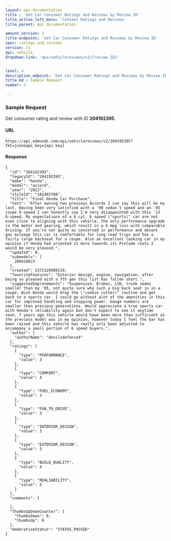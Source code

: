 ```yaml
---
layout: api-documentation
title : 'Get Car Consumer Ratings and Reviews by Review ID'
title_active_left_menu: 'Content Ratings and Reviews'
title_parent: Api documentation

amount_version: 2
title-endpoint: 'Get Car Consumer Ratings and Reviews by Review ID'
spec: ratings_and_reviews
version: v1
api: vehicle
dropdown-link: 'api/vehiclereviews/v2/{review ID}'


level: 4
description_edpoint: 'Get Car Consumer Ratings and Reviews by Review ID'
title_md : Sample Request
number: 3

---
```


### Sample Request

Get consumer rating and review with ID **204192395**.

#### URL

	https://api.edmunds.com/api/vehiclereviews/v2/204192395?fmt=json&api_key={api key}
	
#### Response

	{
	  "id": "204192395",
	  "legacyId": "204192395",
	  "make": "honda",
	  "model": "accord",
	  "year": "2012",
	  "styleId": "101403708",
	  "title": "Final Honda Car Purchase",
	  "text": "After owning two previous Accords I can say this will be my last. Having been very satisfied with a '98 sedan 5 speed and an '05 coupe 6-speed I can honestly say I'm very disappointed with this '12 6-speed. My expectations of a 6 cyl. 6 speed \"sports\" car are not even close to aligning with this vehicle, the only performance upgrade is the motor and gearing, which result in a 6 mpg loss with comparable driving. If you're not quite as concerned in performance and decent gas mileage this car is comfortable for long road trips and has a fairly large backseat for a coupe. Also an excellent looking car in my opinion if Honda had oriented it more towards its Prelude roots I would be very pleased.",
	  "updated": 0,
	  "submodels": [
	    200410623
	  ],
	  "created": 1372129509219,
	  "favoriteFeatures": "Exterior design, engine, navigation, after being so pleased with a 7th gen this list has fallen short.",
	  "suggestedImprovements": "Suspension, Brakes, LSD, trunk seems smaller than my '05, not quite sure why such a big back seat is in a coupe. Wish Honda would drop the \"cookie cutter\" routine and get back to a sports car. I could go without alot of the amenities in this car for improved handling and stopping power. Gauge numbers are smaller than previous generations. Would appreciate a true sports car with Honda's reliability again but don't expect to see it anytime soon. 7 years ago this vehicle would have been more than sufficient as the previous model was in my opinion, however today I feel the bar has been raised and this vehicle has really only been adjusted to accompany a small portion of 6 speed buyers.",
	  "author": {
	    "authorName": "devilsdefence4"
	  },
	  "ratings": [
	    {
	      "type": "PERFORMANCE",
	      "value": 3
	    },
	    {
	      "type": "COMFORT",
	      "value": 4
	    },
	    {
	      "type": "FUEL_ECONOMY",
	      "value": 3
	    },
	    {
	      "type": "FUN_TO_DRIVE",
	      "value": 3
	    },
	    {
	      "type": "INTERIOR_DESIGN",
	      "value": 3
	    },
	    {
	      "type": "EXTERIOR_DESIGN",
	      "value": 5
	    },
	    {
	      "type": "BUILD_QUALITY",
	      "value": 4
	    },
	    {
	      "type": "REALIABILITY",
	      "value": 5
	    }
	  ],
	  "comments": [

	  ],
	  "thumbsUpDownCounter": {
	    "thumbsDown": 0,
	    "thumbsUp": 0
	  },
	  "moderationStatus": "STATUS_PASSED"
	}